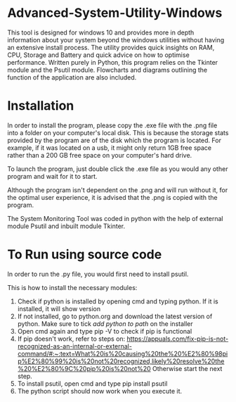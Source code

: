 # Advanced-System-Utility-Windows

This tool is designed for windows 10 and provides more in depth information about your system beyond the windows utilities without having an extensive install process. The utility provides quick insights on RAM, CPU, Storage and Battery and quick advice on how to optimise performance. Written purely in Python, this program relies on the Tkinter module and the Psutil module. Flowcharts and diagrams outlining the function of the application are also included.

# Installation
In order to install the program, please copy the .exe file with the .png file into a folder on your computer's local disk. This is because the storage stats provided by the program are of the disk which the program is located. For example, if it was located on a usb, it might only return 1GB free space rather than a 200 GB free space on your computer's hard drive. 

To launch the program, just double click the .exe file as you would any other program and wait for it to start.

Although the program isn't dependent on the .png and will run without it, for the optimal user experience, it is advised that the .png is copied with the program.

The System Monitoring Tool was coded in python with the help of external module Psutil and inbuilt module Tkinter. 

# To Run using source code
In order to run the .py file, you would first need to install psutil.

This is how to install the necessary modules:

1. Check if python is installed by opening cmd and typing python. If it is installed, it will show version
2. If not installed, go to python.org and download the latest version of python. Make sure to tick *add python to path* on the installer
3. Open cmd again and type pip -V to check if pip is functional
4. If pip doesn't work, refer to steps on:
	https://appuals.com/fix-pip-is-not-recognized-as-an-internal-or-external-command/#:~:text=What%20is%20causing%20the%20%E2%80%98pip%E2%80%99%20is%20not%20recognized,likely%20resolve%20the%20%E2%80%9C%20pip%20is%20not%20
	Otherwise start the next step.
5. To install psutil, open cmd and type pip install psutil
6. The python script should now work when you execute it.

